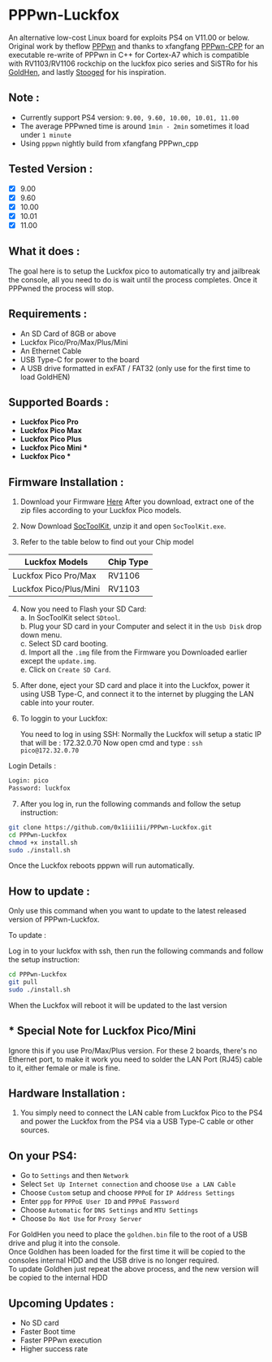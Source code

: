 # PPPwn-Luckfox

An alternative low-cost Linux board for exploits PS4 on V11.00 or below.<br>
Original work by theflow <a href=https://github.com/TheOfficialFloW/PPPwn>PPPwn</a> 
and thanks to xfangfang <a href=https://github.com/xfangfang/PPPwn_cpp>PPPwn-CPP</a> for an executable re-write of PPPwn in C++ for Cortex-A7 which is compatible with RV1103/RV1106 rockchip
on the luckfox pico series and SiSTRo for his <a href=https://github.com/GoldHEN/GoldHEN>GoldHen</a>, and lastly <a href=https://github.com/stooged/PI-Pwn>Stooged</a> for his inspiration. <br>

## Note :

- Currently support PS4 version: `9.00, 9.60, 10.00, 10.01, 11.00`
- The average PPPwned time is around `1min - 2min` sometimes it load under `1 minute`
- Using `pppwn` nightly build from xfangfang PPPwn_cpp <be>

## Tested Version :

- [x] 9.00
- [x] 9.60
- [x] 10.00
- [x] 10.01
- [x] 11.00
      
## What it does : 

The goal here is to setup the Luckfox pico to automatically try and jailbreak the console, all you need to do is wait until the process completes. Once it PPPwned the process will stop. <br>

## Requirements :

- An SD Card of 8GB or above
- Luckfox Pico/Pro/Max/Plus/Mini
- An Ethernet Cable
- USB Type-C for power to the board
- A USB drive formatted in exFAT / FAT32  (only use for the first time to load GoldHEN)

## Supported Boards :

- <b>Luckfox Pico Pro</b><br>
- <b>Luckfox Pico Max</b><br>
- <b>Luckfox Pico Plus</b><be>
- <b>Luckfox Pico Mini *</b><br>
- <b>Luckfox Pico *</b><br>

## Firmware Installation :

1. Download your Firmware <a href=https://drive.google.com/drive/folders/1r6Ulc_crJar1entKbK7GEJSq14HXL8ao>Here</a> 
After you download, extract one of the zip files according to your Luckfox Pico models. <br>

2. Now Download <a href=https://drive.google.com/file/d/1ALo4G7rEaF1GNhUHINoYHT_RGWGddzYw>SocToolKit</a>, unzip it and open `SocToolKit.exe`.


3. Refer to the table below to find out your Chip model

Luckfox Models  | Chip Type
------------- | -------------
Luckfox Pico Pro/Max  | RV1106
Luckfox Pico/Plus/Mini  | RV1103 

4. Now you need to Flash your SD Card: <br>
  a. In SocToolKit select `SDtool`.<br>
  b. Plug your SD card in your Computer and select it in the `Usb Disk` drop down menu.<br>
  c. Select SD card booting.<br>
  d. Import all the `.img` file from the Firmware you Downloaded earlier except the `update.img`.<br>
  e. Click on `Create SD Card`.<br>


5. After done, eject your SD card and place it into the Luckfox, power it using USB Type-C, and connect it to the internet by plugging the LAN cable into your router.<br> 
6. To loggin to your Luckfox:

      You need to log in using SSH: 
      Normally the Luckfox will setup a static IP that will be : 172.32.0.70
      Now open cmd and type : `ssh pico@172.32.0.70`

Login Details :

```sh
Login: pico
Password: luckfox
```

7. After you log in, run the following commands and follow the setup instruction:

```sh
git clone https://github.com/0x1iii1ii/PPPwn-Luckfox.git
cd PPPwn-Luckfox
chmod +x install.sh
sudo ./install.sh
```

Once the Luckfox reboots pppwn will run automatically.<be>

## How to update :
Only use this command when you want to update to the latest released version of PPPwn-Luckfox.<br>

To update :

Log in to your luckfox with ssh, then run the following commands and follow the setup instruction:
```sh
cd PPPwn-Luckfox
git pull
sudo ./install.sh
```

When the Luckfox will reboot it will be updated to the last version

## * Special Note for Luckfox Pico/Mini
Ignore this if you use Pro/Max/Plus version. 
For these 2 boards, there's no Ethernet port, to make it work you need to solder the LAN Port (RJ45) cable to it, either female or male is fine.

## Hardware Installation :

1. You simply need to connect the LAN cable from Luckfox Pico to the PS4 and power the Luckfox from the PS4 via a USB Type-C cable or other sources.

## On your PS4:<br>

- Go to `Settings` and then `Network`<br>
- Select `Set Up Internet connection` and choose `Use a LAN Cable`<br>
- Choose `Custom` setup and choose `PPPoE` for `IP Address Settings`<br>
- Enter `ppp` for `PPPoE User ID` and `PPPoE Password`<br>
- Choose `Automatic` for `DNS Settings` and `MTU Settings`<br>
- Choose `Do Not Use` for `Proxy Server`<br>

For GoldHen you need to place the `goldhen.bin` file to the root of a USB drive and plug it into the console.<br>
Once Goldhen has been loaded for the first time it will be copied to the consoles internal HDD and the USB drive is no longer required.<br>
To update Goldhen just repeat the above process, and the new version will be copied to the internal HDD<br>

## Upcoming Updates :

- No SD card
- Faster Boot time
- Faster PPPwn execution
- Higher success rate